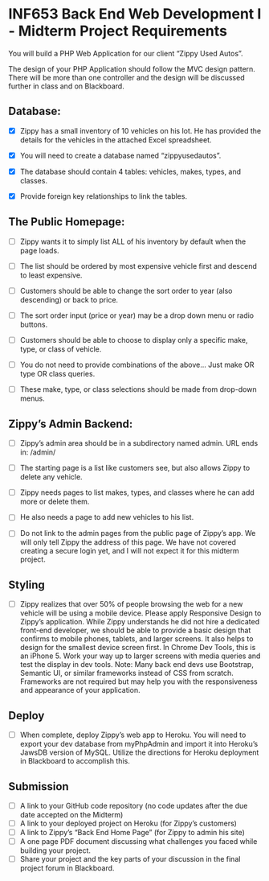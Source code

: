 # INF653 Back End Web Development I - Midterm Project Requirements

You will build a PHP Web Application for our client “Zippy Used Autos”.

The design of your PHP Application should follow the MVC design pattern. There will be more than one controller and the design will be discussed further in class and on Blackboard.

## Database:
- [x] Zippy has a small inventory of 10 vehicles on his lot. He has provided the details for the vehicles in the attached Excel spreadsheet.

- [x] You will need to create a database named “zippyusedautos”.

- [x] The database should contain 4 tables: vehicles, makes, types, and classes.

- [x] Provide foreign key relationships to link the tables.

## The Public Homepage:
- [ ] Zippy wants it to simply list ALL of his inventory by default when the page loads.

- [ ] The list should be ordered by most expensive vehicle first and descend to least expensive.

- [ ] Customers should be able to change the sort order to year (also descending) or back to price.

- [ ] The sort order input (price or year) may be a drop down menu or radio buttons.

- [ ] Customers should be able to choose to display only a specific make, type, or class of vehicle.

- [ ] You do not need to provide combinations of the above... Just make OR type OR class queries.

- [ ] These make, type, or class selections should be made from drop-down menus.

## Zippy’s Admin Backend:

- [ ] Zippy’s admin area should be in a subdirectory named admin. URL ends in: /admin/

- [ ] The starting page is a list like customers see, but also allows Zippy to delete any vehicle.

- [ ] Zippy needs pages to list makes, types, and classes where he can add more or delete them.

- [ ] He also needs a page to add new vehicles to his list.

- [ ] Do not link to the admin pages from the public page of Zippy’s app. We will only tell Zippy the address of this page. We have not covered creating a secure login yet, and I will not expect it for this midterm project.

## Styling
- [ ] Zippy realizes that over 50% of people browsing the web for a new vehicle will be using a mobile device. Please apply Responsive Design to Zippy’s application. While Zippy understands he did not hire a dedicated front-end developer, we should be able to provide a basic design that confirms to mobile phones, tablets, and larger screens. It also helps to design for the smallest device screen first. In Chrome Dev Tools, this is an iPhone 5. Work your way up to larger screens with media queries and test the display in dev tools. Note: Many back end devs use Bootstrap, Semantic UI, or similar frameworks instead of CSS from scratch. Frameworks are not required but may help you with the responsiveness and appearance of your application.

## Deploy
- [ ] When complete, deploy Zippy’s web app to Heroku. You will need to export your dev database from myPhpAdmin and import it into Heroku’s JawsDB version of MySQL. Utilize the directions for Heroku deployment in Blackboard to accomplish this.

## Submission
- [ ] A link to your GitHub code repository (no code updates after the due date accepted on the Midterm)
- [ ] A link to your deployed project on Heroku (for Zippy’s customers)
- [ ] A link to Zippy’s “Back End Home Page” (for Zippy to admin his site)
- [ ] A one page PDF document discussing what challenges you faced while building your project.
- [ ] Share your project and the key parts of your discussion in the final project forum in Blackboard.
